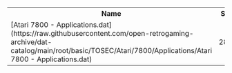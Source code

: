 <table>
<tr><th>Name</th><th>Size</th></tr>
<tr><td>
[Atari 7800 - Applications.dat](https://raw.githubusercontent.com/open-retrogaming-archive/dat-catalog/main/root/basic/TOSEC/Atari/7800/Applications/Atari 7800 - Applications.dat)
</td><td>2813</td></tr>
</table>

